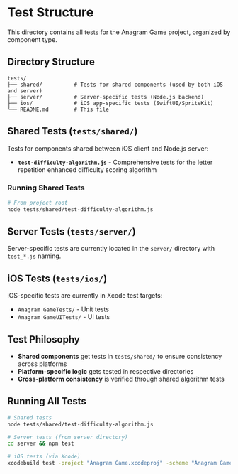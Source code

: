 # Test Structure

This directory contains all tests for the Anagram Game project, organized by component type.

## Directory Structure

```
tests/
├── shared/          # Tests for shared components (used by both iOS and server)
├── server/          # Server-specific tests (Node.js backend)
├── ios/             # iOS app-specific tests (SwiftUI/SpriteKit)
└── README.md        # This file
```

## Shared Tests (`tests/shared/`)

Tests for components shared between iOS client and Node.js server:

- **`test-difficulty-algorithm.js`** - Comprehensive tests for the letter repetition enhanced difficulty scoring algorithm

### Running Shared Tests

```bash
# From project root
node tests/shared/test-difficulty-algorithm.js
```

## Server Tests (`tests/server/`)

Server-specific tests are currently located in the `server/` directory with `test_*.js` naming.

## iOS Tests (`tests/ios/`)

iOS-specific tests are currently in Xcode test targets:
- `Anagram GameTests/` - Unit tests
- `Anagram GameUITests/` - UI tests

## Test Philosophy

- **Shared components** get tests in `tests/shared/` to ensure consistency across platforms
- **Platform-specific logic** gets tested in respective directories
- **Cross-platform consistency** is verified through shared algorithm tests

## Running All Tests

```bash
# Shared tests
node tests/shared/test-difficulty-algorithm.js

# Server tests (from server directory)
cd server && npm test

# iOS tests (via Xcode)
xcodebuild test -project "Anagram Game.xcodeproj" -scheme "Anagram Game" -destination 'platform=iOS Simulator,name=iPhone 15'
```